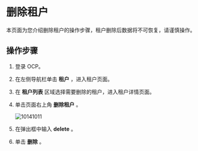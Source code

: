 删除租户
=========================

本页面为您介绍删除租户的操作步骤，租户删除后数据将不可恢复，请谨慎操作。

操作步骤
-------------------------

1. 登录 OCP。

2. 在左侧导航栏单击 **租户** ，进入租户页面。

3. 在 **租户列表** 区域选择需要删除的租户，进入租户详情页面。

4. 单击页面右上角 **删除租户** 。

   ![10141011](https://obbusiness-private.oss-cn-shanghai.aliyuncs.com/doc/img/ocp/401/%E5%88%A0%E9%99%A4%E7%A7%9F%E6%88%B71.png)

5. 在弹出框中输入 **delete** 。

6. 单击 **删除** 。
